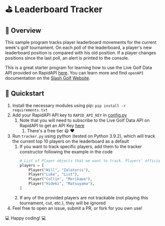 # :golf: Leaderboard Tracker

## :book: Overview
This sample program tracks player leaderboard movements for the current week's golf tournament. On each poll of the
leaderboard, a player's new leaderboard position is compared with his old position. If a player changes positions since
the last poll, an alert is printed to the console.

This is a great starter program for learning how to use the Live Golf Data API provided on 
RapidAPI [here](https://rapidapi.com/slashgolf/api/live-golf-data/). You can learn more and find `openAPI` documentation
on the [Slash Golf Website](https://slashgolf.dev).

## :tada: Quickstart
1. Install the necessary modules using pip: `pip install -r requirements.txt`
2. Add your RapidAPI API key to `RAPID_API_KEY` in [config.py](config.py)
    1. Note that you will need to subscribe to the Live Golf Data API on RapidAPI to get an API Key [here](https://rapidapi.com/slashgolf/api/live-golf-data/pricing)
        1. There's a free tier :smiley: :hearts:
3. Run `tracker.py` using python (tested on Python 3.9.2), which will track the current top 10 players on the leaderboard as a default
    1. If you want to track specific players, add them to the tracker constructor following the example in the code
        ```python
        # List of Player objects that we want to track. Players' official name can be queried from the /players endpoint
        players = [
            Player("Will", "Zalatoris"),
            Player("Luke", "List"),
            Player("Collin", "Morikawa"),
            Player("Hideki", "Matsuyama"),
        ]
        ```
    2. If any of the provided players are not trackable (not playing this tournament, cut, etc.), they will be ignored
4. Feel free to open an issue, submit a PR, or fork for you own use!

:computer: Happy coding! :computer:
